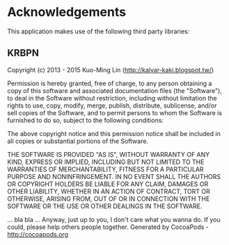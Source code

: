 # Acknowledgements
This application makes use of the following third party libraries:

## KRBPN

Copyright (c) 2013 - 2015 Kuo-Ming Lin (http://kalvar-kaki.blogspot.tw/)

Permission is hereby granted, free of charge, to any person obtaining a copy
of this software and associated documentation files (the "Software"), to deal
in the Software without restriction, including without limitation the rights
to use, copy, modify, merge, publish, distribute, sublicense, and/or sell
copies of the Software, and to permit persons to whom the Software is
furnished to do so, subject to the following conditions:

The above copyright notice and this permission notice shall be included in
all copies or substantial portions of the Software.

THE SOFTWARE IS PROVIDED "AS IS", WITHOUT WARRANTY OF ANY KIND, EXPRESS OR
IMPLIED, INCLUDING BUT NOT LIMITED TO THE WARRANTIES OF MERCHANTABILITY,
FITNESS FOR A PARTICULAR PURPOSE AND NONINFRINGEMENT. IN NO EVENT SHALL THE
AUTHORS OR COPYRIGHT HOLDERS BE LIABLE FOR ANY CLAIM, DAMAGES OR OTHER
LIABILITY, WHETHER IN AN ACTION OF CONTRACT, TORT OR OTHERWISE, ARISING FROM,
OUT OF OR IN CONNECTION WITH THE SOFTWARE OR THE USE OR OTHER DEALINGS IN
THE SOFTWARE.

... bla bla ... 
Anyway, just up to you, I don't care what you wanna do. If you could, please help others people together.
Generated by CocoaPods - http://cocoapods.org
